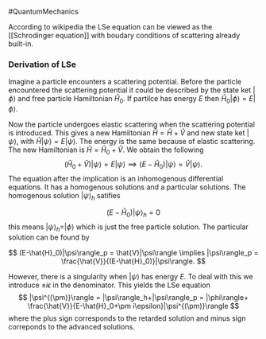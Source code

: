 #QuantumMechanics 


According to wikipedia the LSe equation can be viewed as the [[Schrodinger equation]] with boudary conditions of scattering already built-in.  

### Derivation of LSe 
Imagine a particle encounters a scattering potential. Before the particle encountered the scattering potential it could be described by the state ket $|\phi\rangle$ and free particle Hamiltonian $\hat{H}_0$. If partilce has energy $E$ then $\hat{H}_0|\phi\rangle = E|\phi\rangle$. 

Now the particle undergoes elastic scattering when the scattering potential is introduced. This gives a new Hamiltonian $\hat{H} = \hat{H}+\hat{V}$ and new state ket $|\psi\rangle$, with $\hat{H}|\psi\rangle = E|\psi\rangle$. The energy is the same because of elastic scattering. The new Hamiltonian is $\hat{H}=\hat{H}_0+\hat{V}$. We obtain the following 
$$
(\hat{H}_0+\hat{V})|\psi\rangle = E|\psi\rangle \implies (E-\hat{H}_0)|\psi\rangle = \hat{V}|\psi\rangle.
$$
The equation after the implication is an inhomogenous differential equations. It has a homogenous solutions and a particular solutions. The homogenous solution $|\psi\rangle_h$ satifies 

$$
(E-\hat{H}_0)|\psi\rangle_h = 0
$$
this means $|\psi\rangle_h = |\phi\rangle$ which is just the free particle solution. The particular solution can be found by

$$
(E-\hat{H}_0)|\psi\rangle_p = \hat{V}|\psi\rangle \implies |\psi\rangle_p = \frac{\hat{V}}{(E-\hat{H}_0)}|\psi\rangle.
$$

However, there is a singularity when $|\psi\rangle$ has energy $E$. To deal with this we introduce $\pm i\epsilon$ in the denominator. This yields the LSe equation
$$
|\psi^{(\pm)}\rangle = |\psi\rangle_h+|\psi\rangle_p = |\phi\rangle+ \frac{\hat{V}}{E-\hat{H}_0+\pm i\epsilon}|\psi^{(\pm)}\rangle
$$
where the plus sign corresponds to the retarded solution and minus sign correponds to the advanced solutions.
